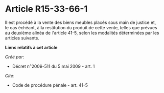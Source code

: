# Article R15-33-66-1

Il est procédé à la vente des biens meubles placés sous main de justice et, le cas échéant, à la restitution du produit de
cette vente, telles que prévues au deuxième alinéa de l'article 41-5, selon les modalités déterminées par les articles
suivants.

**Liens relatifs à cet article**

_Créé par_:

  - Décret n°2009-511 du 5 mai 2009 - art. 1

_Cite_:

  - Code de procédure pénale - art. 41-5
